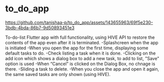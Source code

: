 # to_do_app


https://github.com/tanishaa-p/to_do_app/assets/143655963/69f5e230-3bdb-4bda-86b7-9d50893451e3


To-do-list Flutter app with full functionality, using HIVE API to restore the contents of the app even after it is terminated.
-Splashcreen when the app is initiated
-When you open the app for the first time, displaying some default tasks to do.
-Check listing a task when it is done.
-Clicking on the add icon which shows a dialog box to add a new task, to add to list, "Save" option is used
-When “Cancel” is clicked on the Dialog Box, no chnage is there.
-Sliding a task to delete.
-When you close the app and open it again, the same saved tasks are only shown (using HIVE).

